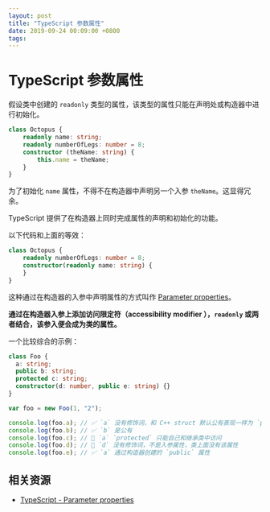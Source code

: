 ```yaml
---
layout: post
title: "TypeScript 参数属性"
date: 2019-09-24 00:09:00 +0800
tags: 
---
```

    
# TypeScript 参数属性

假设类中创建的 `readonly` 类型的属性，该类型的属性只能在声明处或构造器中进行初始化。

```ts
class Octopus {
    readonly name: string;
    readonly numberOfLegs: number = 8;
    constructor (theName: string) {
        this.name = theName;
    }
}
```

为了初始化 `name` 属性，不得不在构造器中声明另一个入参 `theName`。这显得冗余。

TypeScript 提供了在构造器上同时完成属性的声明和初始化的功能。

以下代码和上面的等效：

```ts
class Octopus {
    readonly numberOfLegs: number = 8;
    constructor(readonly name: string) {
    }
}
```

这种通过在构造器的入参中声明属性的方式叫作 [Parameter properties](https://www.typescriptlang.org/docs/handbook/classes.html#parameter-properties)。

**通过在构造器入参上添加访问限定符（accessibility modifier ），`readonly` 或两者结合，该参入便会成为类的属性。** 

一个比较综合的示例：

```ts
class Foo {
  a: string;
  public b: string;
  protected c: string;
  constructor(d: number, public e: string) {}
}

var foo = new Foo(1, "2");

console.log(foo.a); // ✅ `a` 没有修饰词，和 C++ struct 默认公有表现一样为 `public`，与 C++ class 默认私有刚好相反
console.log(foo.b); // ✅ `b` 是公有
console.log(foo.c); // 🚨 `a` `protected` 只能自己和继承类中访问
console.log(foo.d); // 🚨 `d` 没有修饰词，不是入参属性，类上面没有该属性
console.log(foo.e); // ✅ `a` 通过构造器创建的 `public` 属性
```


## 相关资源

- [TypeScript - Parameter properties](https://www.typescriptlang.org/docs/handbook/classes.html#parameter-properties)

    